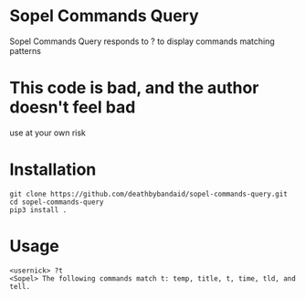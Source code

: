 # Sopel Commands Query

Sopel Commands Query responds to ? to display commands matching patterns

# This code is bad, and the author doesn't feel bad
use at your own risk

# Installation
````
git clone https://github.com/deathbybandaid/sopel-commands-query.git
cd sopel-commands-query
pip3 install .
````

# Usage
````
<usernick> ?t
<Sopel> The following commands match t: temp, title, t, time, tld, and tell.
````
